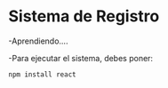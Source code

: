 <h1> Sistema de Registro</h1>
  -Aprendiendo....
  
  -Para ejecutar el sistema, debes poner:
  
    npm install react
